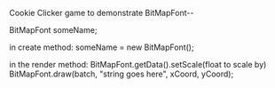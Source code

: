 Cookie Clicker game to demonstrate BitMapFont--


BitMapFont someName;

in create method:
someName = new BitMapFont();


in the render method:
BitMapFont.getData().setScale(float to scale by)
BitMapFont.draw(batch, "string goes here", xCoord, yCoord);



